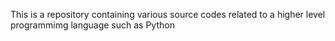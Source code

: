 This is a repository containing various source codes related to a higher level programmimg language such as Python
